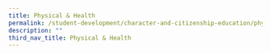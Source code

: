 ```yaml
---
title: Physical & Health
permalink: /student-development/character-and-citizenship-education/physical-n-health
description: ""
third_nav_title: Physical & Health
---
```

